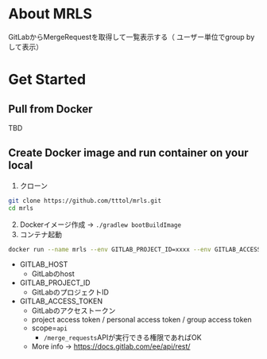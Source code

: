 # About MRLS

GitLabからMergeRequestを取得して一覧表示する（
ユーザー単位でgroup byして表示）

# Get Started

## Pull from Docker

TBD

## Create Docker image and run container on your local

1. クローン

```bash
git clone https://github.com/tttol/mrls.git
cd mrls
```

2. Dockerイメージ作成 -> `./gradlew bootBuildImage`
3. コンテナ起動

```bash
docker run --name mrls --env GITLAB_PROJECT_ID=xxxx --env GITLAB_ACCESS_TOKEN=xxxx --env GITLAB_HOST=xxx -it -p 8888:8080 mrls
```

- GITLAB_HOST
    - GitLabのhost
- GITLAB_PROJECT_ID
    - GitLabのプロジェクトID
- GITLAB_ACCESS_TOKEN
    - GitLabのアクセストークン
    - project access token / personal access token / group access token
    - scope=`api`
        - `/merge_requests`APIが実行できる権限であればOK
    - More info -> https://docs.gitlab.com/ee/api/rest/